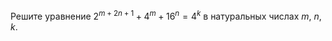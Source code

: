Решите уравнение ${{2}^{m+2n+1}}+{{4}^{m}}+{{16}^{n}}={{4}^{k}}$ в натуральных числах $m$, $n$, $k$.